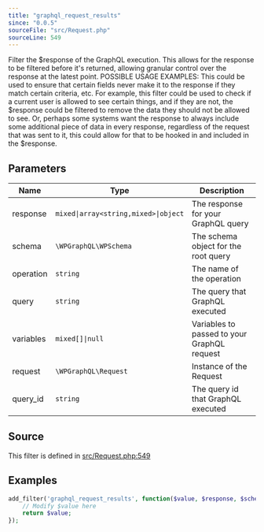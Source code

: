 ```yaml
---
title: "graphql_request_results"
since: "0.0.5"
sourceFile: "src/Request.php"
sourceLine: 549
---
```



Filter the $response of the GraphQL execution. This allows for the response to be filtered
before it's returned, allowing granular control over the response at the latest point.
POSSIBLE USAGE EXAMPLES:
This could be used to ensure that certain fields never make it to the response if they match
certain criteria, etc. For example, this filter could be used to check if a current user is
allowed to see certain things, and if they are not, the $response could be filtered to remove
the data they should not be allowed to see.
Or, perhaps some systems want the response to always include some additional piece of data in
every response, regardless of the request that was sent to it, this could allow for that
to be hooked in and included in the $response.

## Parameters

| Name | Type | Description |
|------|------|-------------|
| response | `mixed\|array<string,mixed>\|object` | The response for your GraphQL query |
| schema | `\WPGraphQL\WPSchema` | The schema object for the root query |
| operation | `string` | The name of the operation |
| query | `string` | The query that GraphQL executed |
| variables | `mixed[]\|null` | Variables to passed to your GraphQL request |
| request | `\WPGraphQL\Request` | Instance of the Request |
| query_id | `string` | The query id that GraphQL executed |




## Source

This filter is defined in [src/Request.php:549](https://github.com/wp-graphql/wp-graphql/blob/develop/src/Request.php#L549)


## Examples

```php
add_filter('graphql_request_results', function($value, $response, $schema, $operation, $query, $variables, $request, $query_id) {
    // Modify $value here
    return $value;
});
```